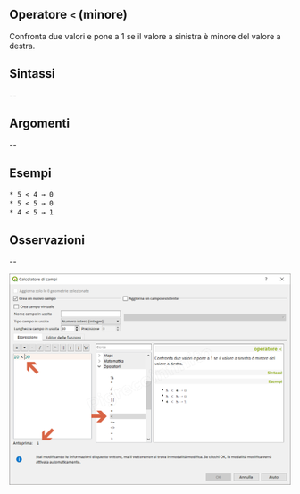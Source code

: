 ## Operatore `<` (minore)

Confronta due valori e pone a 1 se il valore a sinistra è minore del valore a destra.

## Sintassi

--

## Argomenti
--
## Esempi
```
* 5 < 4 → 0
* 5 < 5 → 0
* 4 < 5 → 1
```

## Osservazioni

--

<img src="/img/operatori/minore1.png">